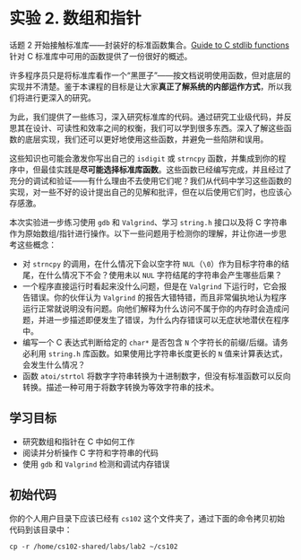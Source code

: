 # 实验 2. 数组和指针

话题 2 开始接触标准库——封装好的标准函数集合。[Guide to C stdlib functions](https://web.stanford.edu/class/archive/cs/cs107/cs107.1206/guide/stdlib) 针对 C 标准库中可用的函数提供了一份很好的概述。

许多程序员只是将标准库看作一个“黑匣子”——按文档说明使用函数，但对底层的实现并不清楚。鉴于本课程的目标是让大家**真正了解系统的内部运作方式**，所以我们将进行更深入的研究。

为此，我们提供了一些练习，深入研究标准库的代码。通过研究工业级代码，并反思其在设计、可读性和效率之间的权衡，我们可以学到很多东西。深入了解这些函数的底层实现，我们还可以更好地使用这些函数，并避免一些陷阱和误用。

这些知识也可能会激发你写出自己的 `isdigit` 或 `strncpy` 函数，并集成到你的程序中，但最佳实践是**尽可能选择标准库函数**。这些函数已经编写完成，并且经过了充分的调试和验证——有什么理由不去使用它们呢？我们从代码中学习这些函数的实现，对一些不好的设计提出自己的见解和批评，但在以后使用它们时，也应该心存感激。

本次实验进一步练习使用 `gdb` 和 `Valgrind`、学习 `string.h` 接口以及将 C 字符串作为原始数组/指针进行操作。以下一些问题用于检测你的理解，并让你进一步思考这些概念：

- 对 `strncpy` 的调用，在什么情况下会以空字符 `NUL`（`\0`）作为目标字符串的结尾，在什么情况下不会？使用未以 `NUL` 字符结尾的字符串会产生哪些后果？
- 一个程序直接运行时看起来没什么问题，但是在 `Valgrind` 下运行时，它会报告错误。你的伙伴认为 `Valgrind` 的报告大错特错，而且非常偏执地认为程序运行正常就说明没有问题。向他们解释为什么访问不属于你的内存时会造成问题，并进一步描述即便发生了错误，为什么内存错误可以无症状地潜伏在程序中。  
- 编写一个 C 表达式判断给定的 `char*` 是否包含 `N` 个字符长的前缀/后缀。请务必利用 `string.h` 库函数。如果使用比字符串长度更长的 `N` 值来计算表达式，会发生什么情况？  
- 函数 `atoi/strtol` 将数字字符串转换为十进制数字，但没有标准函数可以反向转换。描述一种可用于将数字转换为等效字符串的技术。

## 学习目标

- 研究数组和指针在 C 中如何工作
- 阅读并分析操作 C 字符和字符串的代码  
- 使用 `gdb` 和 `Valgrind` 检测和调试内存错误  

## 初始代码

你的个人用户目录下应该已经有 `cs102` 这个文件夹了，通过下面的命令拷贝初始代码到该目录中：

```Shell
cp -r /home/cs102-shared/labs/lab2 ~/cs102
```
